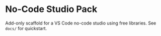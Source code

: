 # No-Code Studio Pack

Add-only scaffold for a VS Code no-code studio using free libraries. See `docs/` for quickstart.
